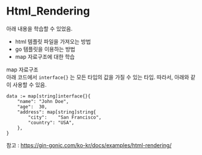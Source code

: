# Html_Rendering

아래 내용을 학습할 수 있었음.
- html 템플릿 파일을 가져오는 방법
- go 템플릿을 이용하는 방법
- map 자료구조에 대한 학습

map 자료구조  
아래 코드에서 ```interface{}``` 는 모든 타입의 값을 가질 수 있는 타입. 따라서, 아래와 같이 사용할 수 있음.
```
data := map[string]interface{}{
    "name": "John Doe",
    "age":  30,
    "address": map[string]string{
        "city":    "San Francisco",
        "country": "USA",
    },
}
```

참고 : https://gin-gonic.com/ko-kr/docs/examples/html-rendering/